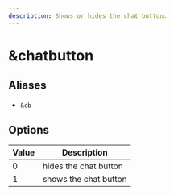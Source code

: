 ```yaml
---
description: Shows or hides the chat button.
---
```


# \&chatbutton

## Aliases

* `&cb`

## Options

| Value | Description           |
| ----- | --------------------- |
| 0     | hides the chat button |
| 1     | shows the chat button |
